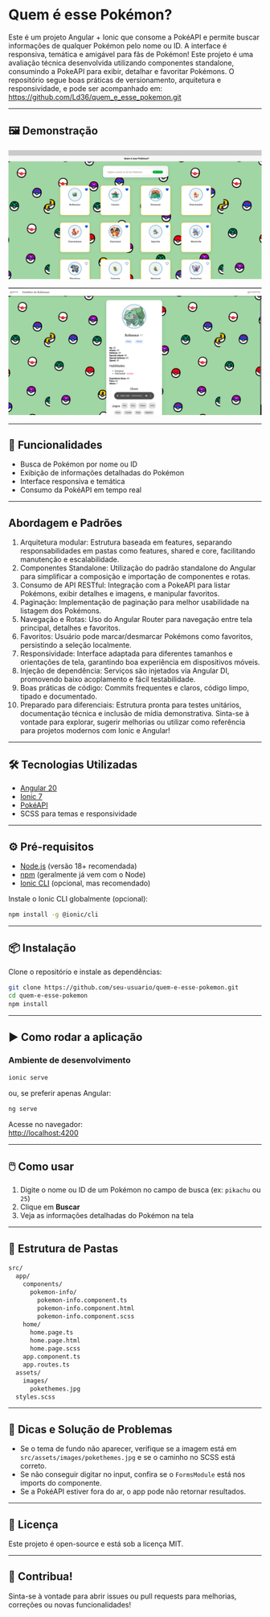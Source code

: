 # Quem é esse Pokémon?

Este é um projeto Angular + Ionic que consome a PokéAPI e permite buscar informações de qualquer Pokémon pelo nome ou ID. A interface é responsiva, temática e amigável para fãs de Pokémon!
Este projeto é uma avaliação técnica desenvolvida utilizando componentes standalone, consumindo a PokeAPI para exibir, detalhar e favoritar Pokémons. O repositório segue boas práticas de versionamento, arquitetura e responsividade, e pode ser acompanhado em:
https://github.com/Ld36/quem_e_esse_pokemon.git

---

## 🖼️ Demonstração

![Tela inicial do app com tema Pokémon](./src/assets/images/telahome1.png)

![Tela de detalhes do app com tema Pokémon](./src/assets/images/teladetalhes.png)


---

## 🚀 Funcionalidades

- Busca de Pokémon por nome ou ID
- Exibição de informações detalhadas do Pokémon
- Interface responsiva e temática
- Consumo da PokéAPI em tempo real

---

##  Abordagem e Padrões

1. Arquitetura modular: Estrutura baseada em features, separando responsabilidades em pastas como features, shared e core, facilitando manutenção e escalabilidade.
2. Componentes Standalone: Utilização do padrão standalone do Angular para simplificar a composição e importação de componentes e rotas.
3. Consumo de API RESTful: Integração com a PokeAPI para listar Pokémons, exibir detalhes e imagens, e manipular favoritos.
4. Paginação: Implementação de paginação para melhor usabilidade na listagem dos Pokémons.
5. Navegação e Rotas: Uso do Angular Router para navegação entre tela principal, detalhes e favoritos.
6. Favoritos: Usuário pode marcar/desmarcar Pokémons como favoritos, persistindo a seleção localmente.
7. Responsividade: Interface adaptada para diferentes tamanhos e orientações de tela, garantindo boa experiência em dispositivos móveis.
8. Injeção de dependência: Serviços são injetados via Angular DI, promovendo baixo acoplamento e fácil testabilidade.
9. Boas práticas de código: Commits frequentes e claros, código limpo, tipado e documentado.
10. Preparado para diferenciais: Estrutura pronta para testes unitários, documentação técnica e inclusão de mídia demonstrativa.
Sinta-se à vontade para explorar, sugerir melhorias ou utilizar como referência para projetos modernos com Ionic e Angular!

---

## 🛠️ Tecnologias Utilizadas

- [Angular 20](https://angular.io/)
- [Ionic 7](https://ionicframework.com/)
- [PokéAPI](https://pokeapi.co/)
- SCSS para temas e responsividade

---

## ⚙️ Pré-requisitos

- [Node.js](https://nodejs.org/) (versão 18+ recomendada)
- [npm](https://www.npmjs.com/) (geralmente já vem com o Node)
- [Ionic CLI](https://ionicframework.com/docs/cli) (opcional, mas recomendado)

Instale o Ionic CLI globalmente (opcional):
```bash
npm install -g @ionic/cli
```

---

## 📦 Instalação

Clone o repositório e instale as dependências:

```bash
git clone https://github.com/seu-usuario/quem-e-esse-pokemon.git
cd quem-e-esse-pokemon
npm install
```

---

## ▶️ Como rodar a aplicação

### Ambiente de desenvolvimento

```bash
ionic serve
```
ou, se preferir apenas Angular:
```bash
ng serve
```

Acesse no navegador:  
[http://localhost:4200](http://localhost:4200)

---

## 🖱️ Como usar

1. Digite o nome ou ID de um Pokémon no campo de busca (ex: `pikachu` ou `25`)
2. Clique em **Buscar**
3. Veja as informações detalhadas do Pokémon na tela

---

## 📝 Estrutura de Pastas

```
src/
  app/
    components/
      pokemon-info/
        pokemon-info.component.ts
        pokemon-info.component.html
        pokemon-info.component.scss
    home/
      home.page.ts
      home.page.html
      home.page.scss
    app.component.ts
    app.routes.ts
  assets/
    images/
      pokethemes.jpg
  styles.scss
```

---

## 🐞 Dicas e Solução de Problemas

- Se o tema de fundo não aparecer, verifique se a imagem está em `src/assets/images/pokethemes.jpg` e se o caminho no SCSS está correto.
- Se não conseguir digitar no input, confira se o `FormsModule` está nos imports do componente.
- Se a PokéAPI estiver fora do ar, o app pode não retornar resultados.

---

## 📄 Licença

Este projeto é open-source e está sob a licença MIT.

---

## 🤝 Contribua!

Sinta-se à vontade para abrir issues ou pull requests para melhorias, correções ou novas funcionalidades!